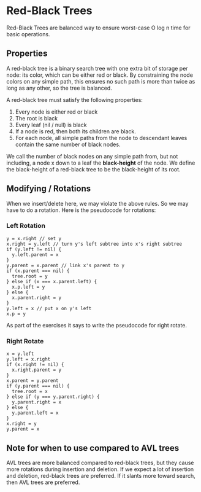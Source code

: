 # Red-Black Trees

Red-Black Trees are balanced way to ensure worst-case O log n time for basic operations.

## Properties

A red-black tree is a binary search tree with one extra bit of storage per node: its color, which can be either red or black. By constraining the node colors on any simple path, this ensures no such path is more than twice as long as any other, so the tree is balanced.

A red-black tree must satisfy the following properties:

1. Every node is either red or black
2. The root is black
3. Every leaf (nil / null) is black
4. If a node is red, then both its children are black.
5. For each node, all simple paths from the node to descendant leaves contain the same number of black nodes.

We call the number of black nodes on any simple path from, but not including, a node x down to a leaf the **black-height** of the node. We define the black-height of a red-black tree to be the black-height of its root.

## Modifying / Rotations

When we insert/delete here, we may violate the above rules. So we may have to do a rotation. Here is the pseudocode for rotations:

### Left Rotation

```
y = x.right // set y
x.right = y.left // turn y's left subtree into x's right subtree
if (y.left != nil) {
  y.left.parent = x
}
y.parent = x.parent // link x's parent to y
if (x.parent === nil) {
  tree.root = y
} else if (x === x.parent.left) {
  x.p.left = y
} else {
  x.parent.right = y
}
y.left = x // put x on y's left
x.p = y
```

As part of the exercises it says to write the pseudocode for right rotate.

### Right Rotate

```
x = y.left
y.left = x.right
if (x.right != nil) {
  x.right.parent = y
}
x.parent = y.parent
if (y.parent === nil) {
  tree.root = x
} else if (y === y.parent.right) {
  y.parent.right = x
} else {
  y.parent.left = x
}
x.right = y
y.parent = x
```

## Note for when to use compared to AVL trees

AVL trees are more balanced compared to red-black trees, but they cause more rotations during insertion and deletion. If we expect a lot of insertion and deletion, red-black trees are preferred. If it slants more toward search, then AVL trees are preferred.
